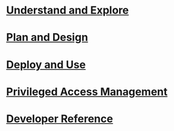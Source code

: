 # [Understand and Explore](/understand-explore/microsoft-identity-manager-2016.md)
# [Plan and Design](/plan-design/microsoft-identity-manager-2016-supported-platforms.md)
# [Deploy and Use](/deploy-use/microsoft-identity-manager-deploy.md)
# [Privileged Access Management](/privileged-access-management/privileged-identity-management-for-active-directory-domain-services.md)
# [Developer Reference](/reference/microsoft-identity-manager-2016-developer-reference.md)
